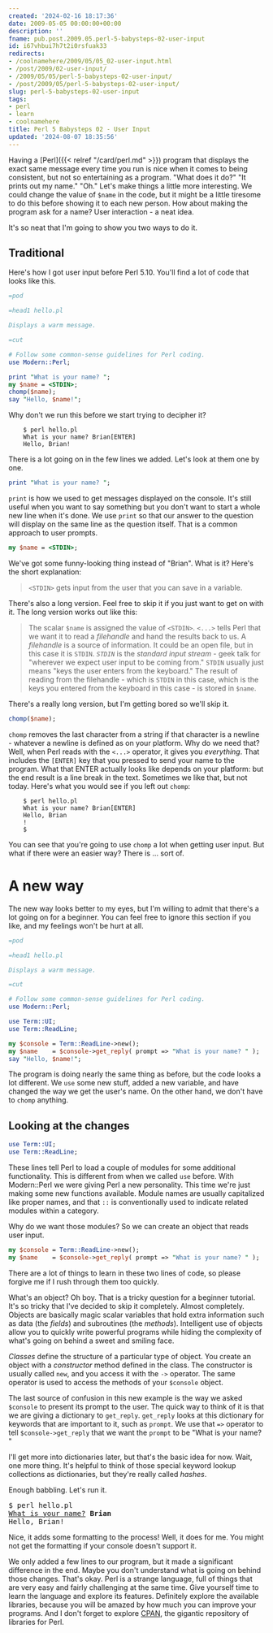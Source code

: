 ```yaml
---
created: '2024-02-16 18:17:36'
date: 2009-05-05 00:00:00+00:00
description: ''
fname: pub.post.2009.05.perl-5-babysteps-02-user-input
id: i67vhbui7h7t2i0rsfuak33
redirects:
- /coolnamehere/2009/05/05_02-user-input.html
- /post/2009/02-user-input/
- /2009/05/05/perl-5-babysteps-02-user-input/
- /post/2009/05/perl-5-babysteps-02-user-input/
slug: perl-5-babysteps-02-user-input
tags:
- perl
- learn
- coolnamehere
title: Perl 5 Babysteps 02 - User Input
updated: '2024-08-07 18:35:56'
---
```


Having a [Perl]({{< relref "/card/perl.md" >}}) program that displays the exact same message every time you run is nice when it comes to being consistent, but not so entertaining as a program. "What does it do?" "It prints out my name." "Oh." Let's make things a little more interesting. We could change the value  of `$name` in the code, but it might be a little tiresome to do this before  showing it to each new person. How about making the program ask for a name? User interaction - a neat idea.
<!--more-->

It's so neat that I'm going to show you two ways to do it.

## Traditional

Here's how I got user input before Perl 5.10. You'll find a lot of code that looks like this.

``` perl
=pod

=head1 hello.pl

Displays a warm message.

=cut

# Follow some common-sense guidelines for Perl coding.
use Modern::Perl;

print "What is your name? ";
my $name = <STDIN>;
chomp($name);
say "Hello, $name!";
```

Why don't we run this before we start trying to decipher it?

```console
    $ perl hello.pl
    What is your name? Brian[ENTER]
    Hello, Brian!
```

There is a lot going on in the few lines we added. Let's look at them one by one.

``` perl
print "What is your name? ";
```

`print` is how we used to get messages displayed on the console. It's still useful when you want to say something but you don't want to start a whole new line when it's done. We use `print` so that our answer to the question will display on the same line as the question itself. That is a common approach to user prompts.

``` perl
my $name = <STDIN>;
```

We've got some funny-looking thing instead of "Brian". What is it?  Here's the short explanation:

> `<STDIN>` gets input from the user that you can save in a variable.

There's also a long version. Feel free to skip it if you just want to get on with it. The long version works out like this:

> The scalar `$name` is assigned the value of `<STDIN>`. `<...>` tells Perl
> that we want it to read a *filehandle* and hand the results back to us. A
> *filehandle* is a source of information. It could be an open file, but in
> this case it is `STDIN`. *`STDIN`* is the *standard input stream* - geek talk
> for "wherever we expect user input to be coming from." `STDIN` usually just
> means "keys the user enters from the keyboard." The result of reading from
> the filehandle - which is `STDIN` in this case, which is the keys you entered
> from the keyboard in this case - is stored in `$name`.

There's a really long version, but I'm getting bored so we'll skip it.

``` perl
chomp($name);
```

`chomp` removes the last character from a string if that character is a newline - whatever a newline is defined as on your platform. Why do we need that? Well, when Perl reads with the `<...>` operator, it gives you *everything*. That includes the `[ENTER]` key that you pressed to send your name to the program. What that ENTER actually looks like depends on your platform: but the end result is a line break in the text. Sometimes we like that, but not today. Here's what you would see if you left out `chomp`:

```console
    $ perl hello.pl
    What is your name? Brian[ENTER]
    Hello, Brian
    !
    $
```

You can see that you're going to use `chomp` a lot when getting user input. But what if there were an easier way? There is ... sort of.

# A new way

The new way looks better to my eyes, but I'm willing to admit that there's a lot going on for a beginner. You can feel free to ignore this section if you like, and my feelings won't be hurt at all.

``` perl
=pod

=head1 hello.pl

Displays a warm message.

=cut

# Follow some common-sense guidelines for Perl coding.
use Modern::Perl;

use Term::UI;
use Term::ReadLine;

my $console = Term::ReadLine->new();
my $name    = $console->get_reply( prompt => "What is your name? " );
say "Hello, $name!";
```

The program is doing nearly the same thing as before, but the code looks a lot different. We `use` some new stuff, added a new variable, and have changed the way we get the user's name. On the other hand, we don't have to `chomp` anything.

## Looking at the changes

``` perl
use Term::UI;
use Term::ReadLine;
```

These lines tell Perl to load a couple of modules for some additional functionality. This is different from when we called `use` before. With Modern::Perl we were giving Perl a new personality. This time we're just making some new functions available. Module names are usually capitalized like proper names, and that `::` is conventionally used to indicate related modules within a category.

Why do we want those modules? So we can create an object that reads user input.

``` perl
my $console = Term::ReadLine->new();
my $name    = $console->get_reply( prompt => "What is your name? " );
```

There are a lot of things to learn in these two lines of code, so please forgive me if I rush through them too quickly.

What's an object? Oh boy. That is a tricky question for a beginner tutorial. It's so tricky that I've decided to skip it completely. Almost completely. Objects are basically magic scalar variables that hold extra information such as data (the *fields*) and subroutines (the *methods*). Intelligent use of objects allow you to quickly write powerful programs while hiding the complexity of what's going on behind a sweet and smiling face.

*Classes* define the structure of a particular type of object. You create an object with a *constructor* method defined in the class. The constructor is usually called `new`, and you access it with the `->` operator. The same operator is used to access the methods of your `$console` object.

The last source of confusion in this new example is the way we asked `$console` to present its prompt to the user. The quick way to think of it is that we are giving a dictionary to `get_reply`. `get_reply` looks at this dictionary for keywords that are important to it, such as `prompt`. We use that `=>` operator to tell `$console->get_reply` that we want the `prompt` to be "What is your name? "

I'll get more into dictionaries later, but that's the basic idea for now. Wait, one more thing. It's helpful to think of those special keyword lookup collections as dictionaries, but they're really called *hashes*.

Enough babbling. Let's run it.

<pre>
$ perl hello.pl
<u>What is your name?</u> <b>Brian</b>
Hello, Brian!
</pre>

Nice, it adds some formatting to the process! Well, it does for me. You might  not get the formatting if your console doesn't support it.

We only added a few lines to our program, but it made a significant difference in the end. Maybe you don't understand what is going on behind those changes. That's okay. Perl is a strange language, full of things that are very easy and fairly challenging at the same time. Give yourself time to learn the language and explore its features. Definitely explore the available libraries, because you will be amazed by how much you can improve your programs. And I don't forget to explore [CPAN](https://www.cpan.org/), the gigantic repository of libraries for Perl.